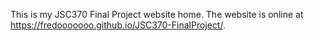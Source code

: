 This is my JSC370 Final Project website home. 
The website is online at https://fredooooooo.github.io/JSC370-FinalProject/.